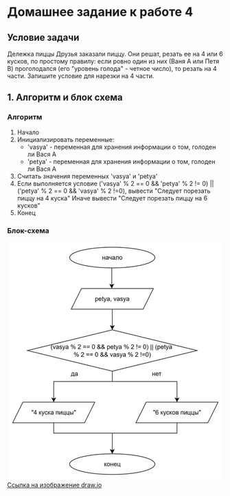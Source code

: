 # Домашнее задание к работе 4

## Условие задачи
Дележка пиццы
Друзья заказали пиццу. Они решат, резать ее на 4 или 6 кусков, по простому правилу: если ровно один из них (Ваня A или Петя B) 
проголодался (его "уровень голода" - четное число), то резать на 4 части. Запишите условие для нарезки на 4 части.

## 1. Алгоритм и блок схема

### Алгоритм 
1. Начало
2. Инициализировать переменные:
   * 'vasya' - переменная для хранения информации о том, голоден ли Вася А
   * 'petya' - переменная для хранения информации о том, голоден ли Вася А
3. Считать значения переменных 'vasya' и 'petya'
4. Если выполняется условие ('vasya' % 2 == 0 && 'petya' % 2 != 0) || ('petya' % 2 == 0 && 'vasya' % 2 !=0), вывести "Следует порезать пиццу на 4 куска"
   Иначе вывести "Следует порезать пиццу на 6 кусков"
5. Конец

### Блок-схема
![Блок-схема алгоритма](photo_2025-10-06_23-09-07.jpg)
[Ссылка на изображение draw.io](file:///C:/Users/agnit/Downloads/%D0%94%D0%B8%D0%B0%D0%B3%D1%80%D0%B0%D0%BC%D0%BC%D0%B0%20%D0%B1%D0%B5%D0%B7%20%D0%BD%D0%B0%D0%B7%D0%B2%D0%B0%D0%BD%D0%B8%D1%8F.drawio.html)
